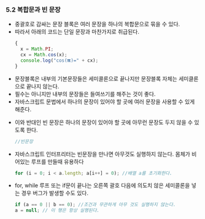 ### 5.2 복합문과 빈 문장

- 중괄호로 감싸는 문장 블록은 여러 문장을 하나의 복합문으로 묶을 수 있다.
- 따라서 아래의 코드는 단일 문장과 마찬가지로 취급된다.
  ```js
  {
    x = Math.PI;
    cx = Math.cos(x);
    console.log("cos(𝝿)=" + cx);
  }
  ```
- 문장블록은 내부의 기본문장들은 세미콜론으로 끝나지만 문장블록 자체는 세미클론으로 끝나지 않는다.
- 필수는 아니지만 내부의 문장들은 들여쓰기를 해주는 것이 좋다.
- 자바스크립트 문법에서 하나의 문장이 있어야 할 곳에 여러 문장을 사용할 수 있게 해준다.

* 이와 반대인 빈 문장은 하나의 문장이 있어야 할 곳에 아무런 문장도 두지 않을 수 있도록 한다.
  ```js
  //빈문장
  ```
* 자바스크립트 인터프리터는 빈문장을 만나면 아무것도 실행하지 않는다. 몸체가 비어있는 루프를 만들때 유용하다
  ```js
  for (i = 0; i < a.length; a[i++] = 0); //배열 a를 초기화한다.
  ```
* for, while 루프 또는 if문이 끝나는 오른쪽 괄호 다음에 의도치 않은 세미콜론을 넣는 경우 버그가 발생할 수도 있다.
  ```js
  if (a == 0 || b == 0); //조건과 무관하게 아무 것도 실행하지 않는다.
  a = null; // 이 행은 항상 실행된다.
  ```
